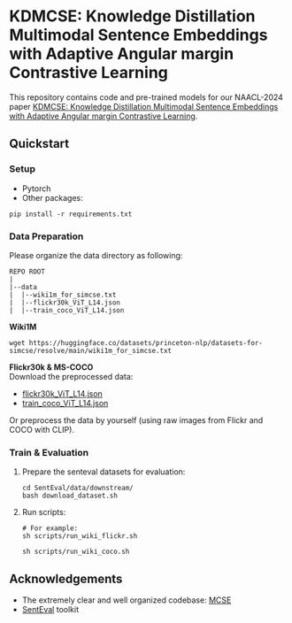 # KDMCSE: Knowledge Distillation Multimodal Sentence Embeddings with Adaptive Angular margin Contrastive Learning
This repository contains code and pre-trained models for our NAACL-2024 paper [KDMCSE: Knowledge Distillation Multimodal Sentence Embeddings with Adaptive Angular margin Contrastive Learning]().

## Quickstart
### Setup
- Pytorch
- Other packages:
```
pip install -r requirements.txt
```

### Data Preparation

Please organize the data directory as following:
```
REPO ROOT
|
|--data    
|  |--wiki1m_for_simcse.txt  
|  |--flickr30k_ViT_L14.json
|  |--train_coco_ViT_L14.json
```

**Wiki1M**
```shell script
wget https://huggingface.co/datasets/princeton-nlp/datasets-for-simcse/resolve/main/wiki1m_for_simcse.txt
```

**Flickr30k & MS-COCO** \
Download the preprocessed data:
- [flickr30k_ViT_L14.json](https://drive.google.com/file/d/1TBNIM9-zL-wXb2kH8YtuYPig2oYInSSm/view?usp=sharing)
- [train_coco_ViT_L14.json](https://drive.google.com/file/d/10x7Kf5ZD406gxcxONNn_CBpoaxij6Jv0/view?usp=sharing)

Or preprocess the data by yourself (using raw images from Flickr and COCO with CLIP).

### Train & Evaluation
1. Prepare the senteval datasets for evaluation:
    ```
    cd SentEval/data/downstream/
    bash download_dataset.sh
    ```

2. Run scripts:
    ```shell script
    # For example:
    sh scripts/run_wiki_flickr.sh

    sh scripts/run_wiki_coco.sh
    ```

## Acknowledgements
- The extremely clear and well organized codebase: [MCSE](https://github.com/uds-lsv/MCSE)
- [SentEval](https://github.com/facebookresearch/SentEval) toolkit
